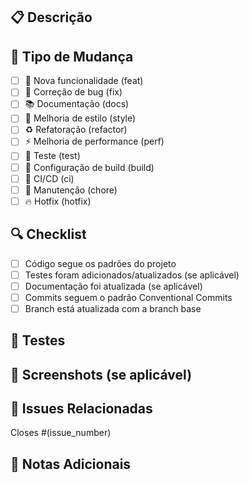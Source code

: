 ## 📋 Descrição

<!-- Descreva brevemente as mudanças realizadas -->

## 🎯 Tipo de Mudança

- [ ] 🚀 Nova funcionalidade (feat)
- [ ] 🐛 Correção de bug (fix)
- [ ] 📚 Documentação (docs)
- [ ] 🎨 Melhoria de estilo (style)
- [ ] ♻️ Refatoração (refactor)
- [ ] ⚡ Melhoria de performance (perf)
- [ ] 🧪 Teste (test)
- [ ] 🔧 Configuração de build (build)
- [ ] 🔄 CI/CD (ci)
- [ ] 🧹 Manutenção (chore)
- [ ] 🔥 Hotfix (hotfix)

## 🔍 Checklist

- [ ] Código segue os padrões do projeto
- [ ] Testes foram adicionados/atualizados (se aplicável)
- [ ] Documentação foi atualizada (se aplicável)
- [ ] Commits seguem o padrão Conventional Commits
- [ ] Branch está atualizada com a branch base

## 🧪 Testes

<!-- Descreva como testar as mudanças -->

## 📸 Screenshots (se aplicável)

<!-- Adicione screenshots se a mudança afetar a interface -->

## 🔗 Issues Relacionadas

<!-- Link para issues relacionadas -->
Closes #(issue_number)

## 📝 Notas Adicionais

<!-- Informações adicionais que possam ser úteis -->